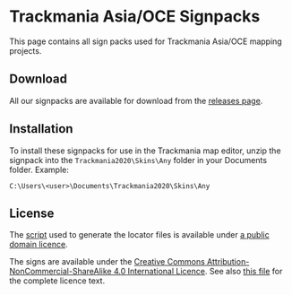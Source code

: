 # Trackmania Asia/OCE Signpacks

This page contains all sign packs used for Trackmania Asia/OCE mapping projects.

## Download

All our signpacks are available for download from the [releases page](https://github.com/Trackmania-Asia-OCE/signpacks/releases).

## Installation

To install these signpacks for use in the Trackmania map editor, unzip the signpack into the `Trackmania2020\Skins\Any` folder in your Documents folder. Example:

```
C:\Users\<user>\Documents\Trackmania2020\Skins\Any
```

## License

The [script](scripts/generate-loc.js) used to generate the locator files is available under [a public domain licence](LICENSE).

The signs are available under the [Creative Commons Attribution-NonCommercial-ShareAlike 4.0 International Licence](https://creativecommons.org/licenses/by-nc-sa/4.0/). See also [this file](LICENSE_SIGNS) for the complete licence text.

